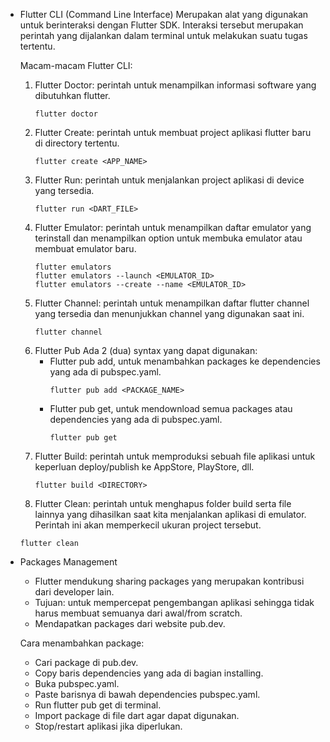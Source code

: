 - Flutter CLI (Command Line Interface)
  Merupakan alat yang digunakan untuk berinteraksi dengan Flutter SDK. Interaksi tersebut merupakan perintah yang dijalankan dalam terminal untuk melakukan suatu tugas tertentu.

  Macam-macam Flutter CLI:
  1. Flutter Doctor: perintah untuk menampilkan informasi software yang dibutuhkan flutter.
     ```
     flutter doctor
     ```
  2. Flutter Create: perintah untuk membuat project aplikasi flutter baru di directory tertentu.
     ```
     flutter create <APP_NAME>
     ```
  3. Flutter Run: perintah untuk menjalankan project aplikasi di device yang tersedia.
     ```
     flutter run <DART_FILE>
     ```
  4. Flutter Emulator: perintah untuk menampilkan daftar emulator yang terinstall dan menampilkan option untuk membuka emulator atau membuat emulator baru.
     ```
     flutter emulators
     flutter emulators --launch <EMULATOR_ID>
     flutter emulators --create --name <EMULATOR_ID>
     ```
  5. Flutter Channel: perintah untuk menampilkan daftar flutter channel yang tersedia dan menunjukkan channel yang digunakan saat ini.
     ```
     flutter channel
     ```
  6. Flutter Pub
     Ada 2 (dua) syntax yang dapat digunakan:
     - Flutter pub add, untuk menambahkan packages ke dependencies yang ada di pubspec.yaml.
       ```
       flutter pub add <PACKAGE_NAME>
       ```
     - Flutter pub get, untuk mendownload semua packages atau dependencies yang ada di pubspec.yaml.
       ```
       flutter pub get
       ```
  7. Flutter Build: perintah untuk memproduksi sebuah file aplikasi untuk keperluan deploy/publish ke AppStore, PlayStore, dll.
     ```
     flutter build <DIRECTORY>
     ```
  8. Flutter Clean: perintah untuk menghapus folder build serta file lainnya yang dihasilkan saat kita menjalankan aplikasi di emulator. Perintah ini akan memperkecil ukuran project tersebut.
    ```
    flutter clean
    ```

- Packages Management
  - Flutter mendukung sharing packages yang merupakan kontribusi dari developer lain.
  - Tujuan: untuk mempercepat pengembangan aplikasi sehingga tidak harus membuat semuanya dari awal/from scratch.
  - Mendapatkan packages dari website pub.dev.

  Cara menambahkan package:
  - Cari package di pub.dev.
  - Copy baris dependencies yang ada di bagian installing.
  - Buka pubspec.yaml.
  - Paste barisnya di bawah dependencies pubspec.yaml.
  - Run flutter pub get di terminal.
  - Import package di file dart agar dapat digunakan.
  - Stop/restart aplikasi jika diperlukan.